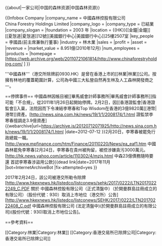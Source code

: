 {{about|一家公司|中国的森林资源|中国森林资源}}

{{Infobox Company
|company_name = 中國森林控股有限公司<br>China Forestry Holdings Limited
|company_logo =
|company_type = 已結業
|company_slogan = 
|foundation = 2003 年
|location = {{HK}}[[金鐘|金鐘]][[夏愨道|夏愨道]]12號[[美國銀行中心|美國銀行中心]]25樓2507室
|key_people = 李國昌(前主席兼執行董事)
|industry = 林木業
|sales = 
|profit =
|asset =
|revenue = 
|market_value = 8.951億(2010年12月)
|num_employees = 
|products = 
|homepage = [https://web.archive.org/web/20110721061814/http://www.chinaforestryholding.com/ ]
}}


'''中國森林'''（港交所除牌前0930.HK）是曾在香港上市的[[林業|林業]]公司。按擁有林地的覆蓋範圍計算，公司為中國三大私營自然再生林及人工森林開發商之一。

==停牌事件==
中國森林因帳目被[[畢馬威會計師事務所|畢馬威會計師事務所]]指可能「不合規」，從2011年1月26日起開始停牌。2月2日，因[[香港證監會|香港證監會]]入稟，法院因而下令凍結李寒春和Top Wisdom在香港的3億9820萬[[港幣|港幣]]資產。<ref>[http://news.sina.com.hk/news/19/1/1/2008174/1.html 證監禁李寒春擅調走3.9億資產] {{webarchive|url=https://archive.is/20120712071925/http://news.sina.com.hk/news/19/1/1/2008174/1.html |date=2012-07-12 }}</ref>2月20日，李寒春被罷免行政總裁一職。<ref>[http://www.mpfinance.com/htm/Finance/20110220/News/ea_eaf1.htm  中國森林罷免李寒春]</ref>2月24日，李寒春在貴州被拘留，被控涉嫌貪污3000萬元。<ref>[http://hk.news.yahoo.com/article/110302/4/mzjs.html 中森23億債務隨時要還 首認李寒春涉盜用公款]{{dead link|date=2017年11月 |bot=InternetArchiveBot |fix-attempted=yes }}</ref>

2017年2月24日，該公司被港交所勒令除牌<REF>[http://www.hkexnews.hk/listedco/listconews/sehk/2017/0222/LTN20170222249_C.PDF 關於 中國森林控股有限公司（正式清盤中）（於開曼群島註冊成立的有限公司）（股份代號：930）取消上市地位（港交所）公告]</REF><REF>[http://www.hkexnews.hk/listedco/listconews/SEHK/2017/0222/LTN20170222408_C.pdf 中國森林控股有限公司 (法定清盤中)(於開曼群島註冊成立的有限公司)(股份代號：930)取消上市地位公告]</REF>。

==參考資料==
<references/>

[[Category:林業|Category:林業]]
[[Category:香港交易所已除牌公司|Category:香港交易所已除牌公司]]